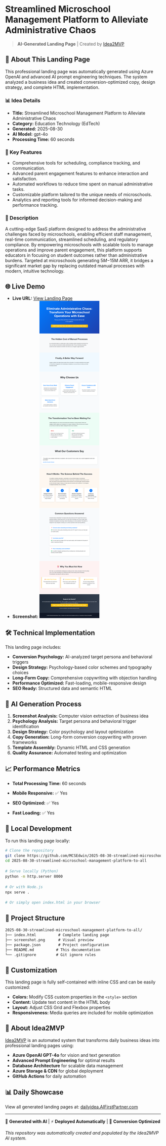 # Streamlined Microschool Management Platform to Alleviate Administrative Chaos

> **AI-Generated Landing Page** | Created by [Idea2MVP](https://github.com/MCSEdwin/Idea2MVP)

## 🚀 About This Landing Page

This professional landing page was automatically generated using Azure OpenAI and advanced AI prompt engineering techniques. The system analyzed a business idea and created conversion-optimized copy, design strategy, and complete HTML implementation.

### 📊 Idea Details

- **Title:** Streamlined Microschool Management Platform to Alleviate Administrative Chaos
- **Category:** Education Technology (EdTech)
- **Generated:** 2025-08-30
- **AI Model:** gpt-4o
- **Processing Time:** 60 seconds

### 🎯 Key Features

- Comprehensive tools for scheduling, compliance tracking, and communication.
- Advanced parent engagement features to enhance interaction and satisfaction.
- Automated workflows to reduce time spent on manual administrative tasks.
- Customizable platform tailored to the unique needs of microschools.
- Analytics and reporting tools for informed decision-making and performance tracking.

### 📝 Description

A cutting-edge SaaS platform designed to address the administrative challenges faced by microschools, enabling efficient staff management, real-time communication, streamlined scheduling, and regulatory compliance. By empowering microschools with scalable tools to manage operations and improve parent engagement, this platform supports educators in focusing on student outcomes rather than administrative burdens. Targeted at microschools generating $5M-$15M ARR, it bridges a significant market gap by replacing outdated manual processes with modern, intuitive technology.

## 🌐 Live Demo

- **Live URL:** [View Landing Page](https://dailyidea.AIFirstPartner.com/daily-ideas/2025-08-30/index.html)
- **Screenshot:** ![Landing Page Preview](./screenshot.png)

## 🛠️ Technical Implementation

This landing page includes:

- **Conversion Psychology:** AI-analyzed target persona and behavioral triggers
- **Design Strategy:** Psychology-based color schemes and typography choices
- **Long-Form Copy:** Comprehensive copywriting with objection handling
- **Performance Optimized:** Fast-loading, mobile-responsive design
- **SEO Ready:** Structured data and semantic HTML

## 🤖 AI Generation Process

1. **Screenshot Analysis:** Computer vision extraction of business idea
2. **Psychology Analysis:** Target persona and behavioral trigger identification
3. **Design Strategy:** Color psychology and layout optimization
4. **Copy Generation:** Long-form conversion copywriting with proven frameworks
5. **Template Assembly:** Dynamic HTML and CSS generation
6. **Quality Assurance:** Automated testing and optimization

## 📈 Performance Metrics

- **Total Processing Time:** 60 seconds

- **Mobile Responsive:** ✅ Yes
- **SEO Optimized:** ✅ Yes
- **Fast Loading:** ✅ Yes

## 🔧 Local Development

To run this landing page locally:

```bash
# Clone the repository
git clone https://github.com/MCSEdwin/2025-08-30-streamlined-microschool-management-platform-to-all.git
cd 2025-08-30-streamlined-microschool-management-platform-to-all

# Serve locally (Python)
python -m http.server 8000

# Or with Node.js
npx serve .

# Or simply open index.html in your browser
```

## 📄 Project Structure

```
2025-08-30-streamlined-microschool-management-platform-to-all/
├── index.html          # Complete landing page
├── screenshot.png      # Visual preview
├── package.json        # Project configuration
├── README.md          # This documentation
└── .gitignore         # Git ignore rules
```

## 🎨 Customization

This landing page is fully self-contained with inline CSS and can be easily customized:

- **Colors:** Modify CSS custom properties in the `<style>` section
- **Content:** Update text content in the HTML body
- **Layout:** Adjust CSS Grid and Flexbox properties
- **Responsiveness:** Media queries are included for mobile optimization

## 🌟 About Idea2MVP

[Idea2MVP](https://github.com/MCSEdwin/Idea2MVP) is an automated system that transforms daily business ideas into professional landing pages using:

- **Azure OpenAI GPT-4o** for vision and text generation
- **Advanced Prompt Engineering** for optimal results
- **Database Architecture** for scalable data management  
- **Azure Storage & CDN** for global deployment
- **GitHub Actions** for daily automation

## 📊 Daily Showcase

View all generated landing pages at: [dailyidea.AIFirstPartner.com](https://dailyidea.AIFirstPartner.com)

---

🤖 **Generated with AI** | ⚡ **Deployed Automatically** | 🎯 **Conversion Optimized**

*This repository was automatically created and populated by the Idea2MVP AI system.*